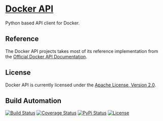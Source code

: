 # [Docker API](http://docker-api.hive.pt)

Python based API client for Docker.

## Reference

The Docker API projects takes most of its reference implementation from the [Official Docker API Documentation](https://docs.docker.com/engine/api/latest).

## License

Docker API is currently licensed under the [Apache License, Version 2.0](http://www.apache.org/licenses/).

## Build Automation

[![Build Status](https://app.travis-ci.com/hivesolutions/docker-api.svg?branch=master)](https://travis-ci.com/github/hivesolutions/docker-api)
[![Coverage Status](https://coveralls.io/repos/hivesolutions/rancher_api/badge.svg?branch=master)](https://coveralls.io/r/hivesolutions/docker-api?branch=master)
[![PyPi Status](https://img.shields.io/pypi/v/docker-api.svg)](https://pypi.python.org/pypi/docker-api)
[![License](https://img.shields.io/badge/license-Apache%202.0-blue.svg)](https://www.apache.org/licenses/)

